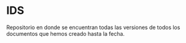 # IDS
Repositorio en donde se encuentran todas las versiones de todos los documentos que hemos creado hasta la fecha.
